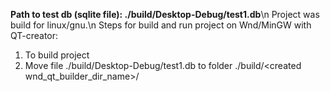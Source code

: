 **Path to test db (sqlite file): ./build/Desktop-Debug/test1.db**\n
Project was build for linux/gnu.\n
Steps for build and run project on Wnd/MinGW with QT-creator:
1. To build project
2. Move file ./build/Desktop-Debug/test1.db to folder ./build/\<created wnd_qt_builder_dir_name\>/
